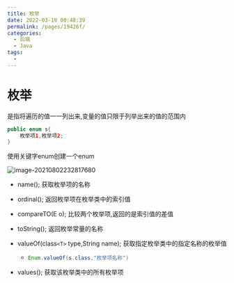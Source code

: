 ```yaml
---
title: 枚举
date: 2022-03-18 00:48:39
permalink: /pages/19426f/
categories:
  - 后端
  - Java
tags:
  - 
---
```

# 枚举

是指将遍历的值一一列出来,变量的值只限于列举出来的值的范围内

```java
public enum s{
    枚举项1,枚举项2;
}
```

使用关键字enum创建一个enum

![image-20210802232817680](https://cdn.jsdelivr.net/gh/Iekrwh/images/md-images/image-20210802232817680.png)



- name();  获取枚举项的名称

- ordinal();   返回枚举项在枚举类中的索引值  

- compareTO(E o); 比较两个枚举项,返回的是索引值的差值

- toString();  返回枚举常量的名称

- valueOf(class`<T>` type,String name);  获取指定枚举类中的指定名称的枚举值

  - ```java
    Enum.valueOf(s.class,"枚举项名称")
    ```

- values();  获取该枚举类中的所有枚举项



